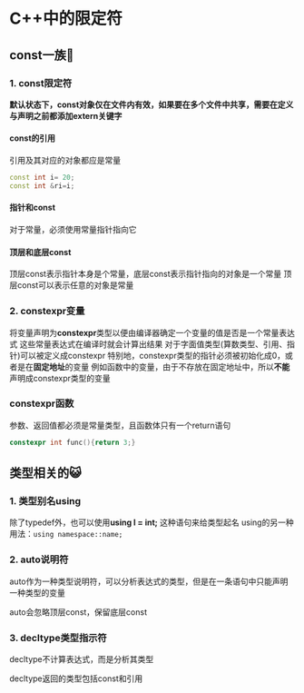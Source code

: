 # C++中的限定符
## const一族🤔

### 1. const限定符

**默认状态下，const对象仅在文件内有效，如果要在多个文件中共享，需要在定义与声明之前都添加extern关键字**

#### const的引用

引用及其对应的对象都应是常量
```cpp
const int i= 20;
const int &ri=i;
```

#### 指针和const

对于常量，必须使用常量指针指向它

#### 顶层和底层const

顶层const表示指针本身是个常量，底层const表示指针指向的对象是一个常量
顶层const可以表示任意的对象是常量

### 2. constexpr变量

将变量声明为**constexpr**类型以便由编译器确定一个变量的值是否是一个常量表达式
这些常量表达式在编译时就会计算出结果
对于字面值类型(算数类型、引用、指针)可以被定义成constexpr
特别地，constexpr类型的指针必须被初始化成0，或者是在**固定地址**的变量
例如函数中的变量，由于不存放在固定地址中，所以**不能**声明成constexpr类型的变量

### constexpr函数

参数、返回值都必须是常量类型，且函数体只有一个return语句
```cpp
constexpr int func(){return 3;}
```


## 类型相关的😺
### 1. 类型别名using

除了typedef外，也可以使用**using I = int;** 这种语句来给类型起名
using的另一种用法：``using namespace::name;``

### 2. auto说明符

auto作为一种类型说明符，可以分析表达式的类型，但是在一条语句中只能声明一种类型的变量

auto会忽略顶层const，保留底层const

### 3. decltype类型指示符

decltype不计算表达式，而是分析其类型

decltype返回的类型包括const和引用